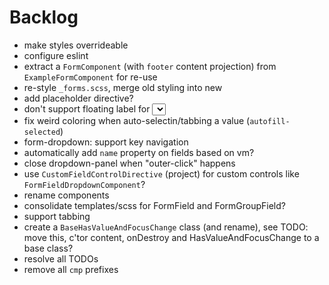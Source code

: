 # Backlog

- make styles overrideable
- configure eslint
- extract a `FormComponent` (with `footer` content projection) from `ExampleFormComponent` for re-use
- re-style `_forms.scss`, merge old styling into new
- add placeholder directive?
- don't support floating label for <select>?
- fix weird coloring when auto-selectin/tabbing a value (`autofill-selected`)
- form-dropdown: support key navigation
- automatically add `name` property on fields based on vm?
- close dropdown-panel when "outer-click" happens
- use `CustomFieldControlDirective` (project) for custom controls like `FormFieldDropdownComponent`?
- rename components
- consolidate templates/scss for FormField and FormGroupField?
- support tabbing
- create a `BaseHasValueAndFocusChange` class (and rename), see TODO: move this, c'tor content, onDestroy and HasValueAndFocusChange to a base class?
- resolve all TODOs
- remove all `cmp` prefixes
